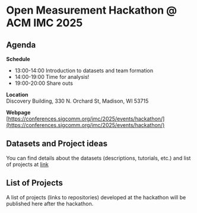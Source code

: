 # Open Measurement Hackathon @ ACM IMC 2025

## Agenda

**Schedule**
- 13:00-14:00 Introduction to datasets and team formation
- 14:00-19:00 Time for analysis!
- 19:00-20:00 Share outs

**Location**  
Discovery Building, 330 N. Orchard St, Madison, WI 53715

**Webpage**  
[https://conferences.sigcomm.org/imc/2025/events/hackathon/](https://conferences.sigcomm.org/imc/2025/events/hackathon/)

## Datasets and Project ideas

You can find details about the datasets (descriptions, tutorials, etc.) and list of projects at [link](link-to-be-added)

## List of Projects

A list of projects (links to repositories) developed at the hackathon will be published here after the hackathon.  
